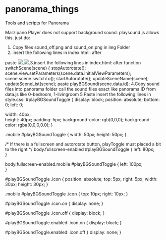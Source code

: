 # panorama_things
Tools and scripts for Panorama

Marzipano Player does not support background sound. playsound.js allows this.
just do:
1. Copy files sound_off.png and sound_on.png in img Folder
2. insert the following lines in index.html:
after
<div id="pano"></div>
paste
<audio id="bgSound"></audio>
<a href="#" id="playBGSoundToggle">
  <img class="icon off" src="img/sound_off.png">
  <img class="icon on" src="img/sound_on.png">
</a>
<script src="playsound.js"></script>
3.insert the following lines in index.html:
after
function switchScene(scene) {
  stopAutorotate();
  scene.view.setParameters(scene.data.initialViewParameters);
  scene.scene.switchTo();
  startAutorotate();
  updateSceneName(scene);
  updateSceneList(scene);
  paste
	playBGSound(scene.data.id);
4.Copy sound files into panorama folder
call the sound files exact like panorama ID from data.js like 0-bedroom, 1-livingroom
5.Paste insert the following lines in style.css:
#playBGSoundToggle {
  display: block;
  position: absolute;
  bottom: 0;		
  left: 0;			
   
  width: 40px;		
  height: 40px;
  padding: 5px;
  background-color: rgb(0,0,0);
  background-color: rgba(0,0,0,0.0);
}

.mobile #playBGSoundToggle {
  width: 50px; 
  height: 50px;	
}

/* If there is a fullscreen and autorotate button, playToggle must placed a bit to the right */
body.fullscreen-enabled #playBGSoundToggle {
  left: 80px;	
}

body.fullscreen-enabled.mobile #playBGSoundToggle {
  left: 100px;	
}

#playBGSoundToggle .icon {
  position: absolute;
  top: 5px;
  right: 5px;
  width: 30px;
  height: 30px;
}

.mobile #playBGSoundToggle .icon {
  top: 10px;
  right: 10px;
}

#playBGSoundToggle .icon.on {
  display: none;
}

#playBGSoundToggle .icon.off {
  display: block;
}

#playBGSoundToggle.enabled .icon.on {
  display: block;
}

#playBGSoundToggle.enabled .icon.off {
  display: none;
}

